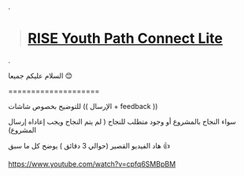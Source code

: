.


> # [RISE Youth Path Connect Lite](https://www.youtube.com/watch?v=cpfq6SMBpBM&list=PLVvPFH7DSPJPRldULv8Us9-IJiGUFkMCY)


.

السلام عليكم جميعا :blush:

====================

للتوضيح  بخصوص شاشات ((  الإرسال + feedback  ))

سواء النجاح بالمشروع أو وجود متطلب  للنجاح ( لم يتم النجاح ويجب  إعاداه إرسال المشروع)

هاد الفيديو القصير (حوالي 3 دقائق )  يوضح كل ما سبق :+1:

https://www.youtube.com/watch?v=cpfq6SMBpBM
